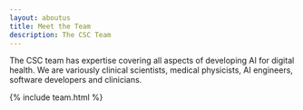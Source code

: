 ```yaml
---
layout: aboutus
title: Meet the Team
description: The CSC Team
---
```


The CSC team has expertise covering all aspects of developing AI for digital health. We are variously clinical
scientists, medical physicists, AI engineers, software developers and clinicians. 

{% include team.html %}
